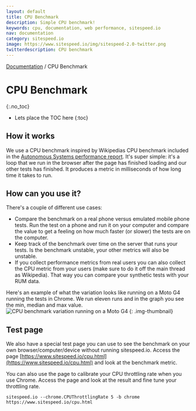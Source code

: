 ```yaml
---
layout: default
title: CPU Benchmark
description: Simple CPU benchmark!
keywords: cpu, documentation, web performance, sitespeed.io
nav: documentation
category: sitespeed.io
image: https://www.sitespeed.io/img/sitespeed-2.0-twitter.png
twitterdescription: CPU benchmark
---
```


[Documentation]({{site.baseurl}}/documentation/sitespeed.io/) / CPU Benchmark

# CPU Benchmark
{:.no_toc}

* Lets place the TOC here
{:toc}

## How it works

We use a CPU benchmark inspired by Wikipedias CPU benchmark included in the [Autonomous Systems performance report](https://performance.wikimedia.org/asreport/). It's super simple: it's a loop that we run in the browser after the page has finished loading and our other tests has finished. It produces a metric in milliseconds of how long time it takes to run. 

## How can you use it?
There's a couple of different use cases: 
* Compare the benchmark on a real phone versus emulated mobile phone tests. Run the test on a phone and run it on your computer and compare the value to get a feeling on how much faster (or slower) the tests are on the computer.
* Keep track of the benchmark over time on the server that runs your tests. Is the benchmark unstable, your other metrics will also be unstable. 
* If you collect performance metrics from real users you can also collect the CPU metric from your users (make sure to do it off the main thread as Wikipedia). That way you can compare your synthetic tests with your RUM data.

Here's an example of what the variation looks like running on a Moto G4 running the tests in Chrome. We run eleven runs and in the graph you see the min, median and max value.
![CPU benchmark variation running on a Moto G4]({{site.baseurl}}/img/cpu-benchmark-motog4.png)
{: .img-thumbnail}


## Test page
We also have a special test page you can use to see the benchmark on your own browser/computer/device without running sitespeed.io. Access the page 
[https://www.sitespeed.io/cpu.html](https://www.sitespeed.io/cpu.html) and look at the benchmark metric.

You can also use the page to calibrate your CPU throttling rate when you use Chrome. Access the page and look at the result and fine tune your throttling rate.

~~~shell
sitespeed.io --chrome.CPUThrottlingRate 5 -b chrome https://www.sitespeed.io/cpu.html
~~~